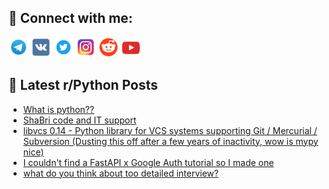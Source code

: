 ## 🔎 Connect with me:
[<img src="https://github.com/bullbesh/bullbesh/blob/main/images/Telegram.png" width="32" height="32" />](https://t.me/bullbesh)
[<img src="https://github.com/bullbesh/bullbesh/blob/main/images/VK.png" width="32" height="32" />](https://vk.com/bullbesh)
[<img src="https://github.com/bullbesh/bullbesh/blob/main/images/Twitter.png" width="32" height="32" />](https://twitter.com/bullbesh1)
[<img src="https://github.com/bullbesh/bullbesh/blob/main/images/Instagram.png" width="32" height="32" />](https://www.instagram.com/bullbesh)
[<img src="https://github.com/bullbesh/bullbesh/blob/main/images/Reddit.png" width="32" height="32" />](https://www.reddit.com/user/bullbesh)
[<img src="https://github.com/bullbesh/bullbesh/blob/main/images/YouTube.png" width="32" height="32" />](https://www.youtube.com/channel/UCtfjRs6uzgq5mfm8S06WTcg)

## 📕 Latest r/Python Posts
<!-- BLOG-POST-LIST:START -->
- [What is python??](https://www.reddit.com/r/Python/comments/wdss7p/what_is_python/)
- [ShaBri code and IT support](https://www.reddit.com/r/Python/comments/wdsopx/shabri_code_and_it_support/)
- [libvcs 0.14 - Python library for VCS systems supporting Git / Mercurial / Subversion &lpar;Dusting this off after a few years of inactivity, wow is mypy nice&rpar;](https://www.reddit.com/r/Python/comments/wds8ce/libvcs_014_python_library_for_vcs_systems/)
- [I couldn&#39;t find a FastAPI x Google Auth tutorial so I made one](https://www.reddit.com/r/Python/comments/wdrxgz/i_couldnt_find_a_fastapi_x_google_auth_tutorial/)
- [what do you think about too detailed interview?](https://www.reddit.com/r/Python/comments/wdpv3b/what_do_you_think_about_too_detailed_interview/)
<!-- BLOG-POST-LIST:END -->
